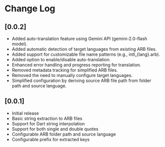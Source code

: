 # Change Log

## [0.0.2]

- Added auto-translation feature using Gemini API (gemini-2.0-flash model).
- Added automatic detection of target languages from existing ARB files.
- Added support for customizable file name patterns (e.g., intl_{lang}.arb).
- Added option to enable/disable auto-translation.
- Enhanced error handling and progress reporting for translation.
- Removed metadata tracking for simplified ARB files.
- Removed the need to manually configure target languages.
- Simplified configuration by deriving source ARB file path from folder path and source language.

## [0.0.1]

- Initial release
- Basic string extraction to ARB files
- Support for Dart string interpolation
- Support for both single and double quotes
- Configurable ARB folder path and source language
- Configurable prefix for extracted keys